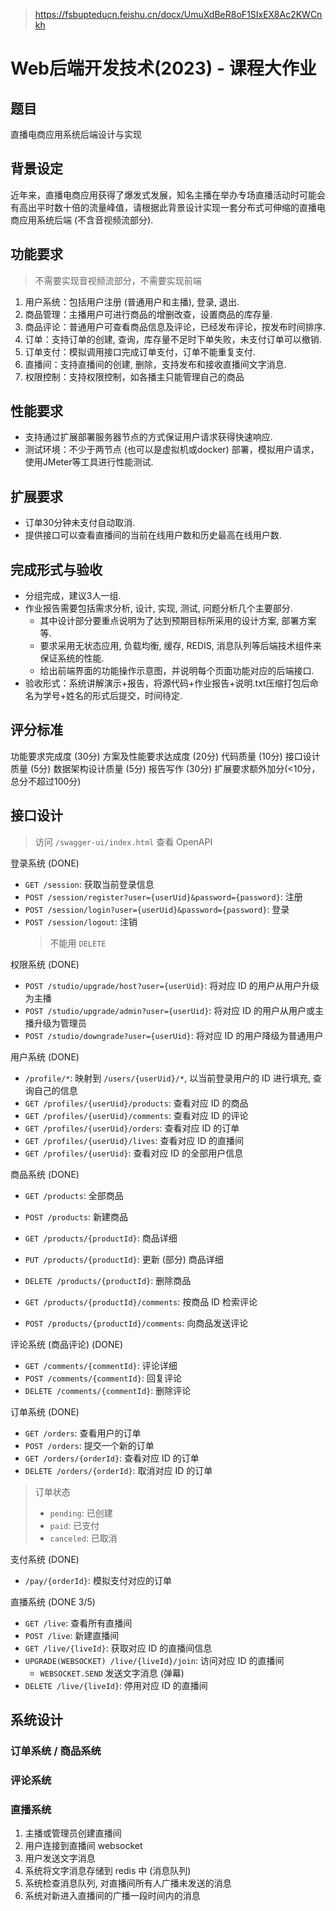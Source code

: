 > https://fsbupteducn.feishu.cn/docx/UmuXdBeR8oF1SIxEX8Ac2KWCnkh

# Web后端开发技术(2023) - 课程大作业

## 题目
直播电商应用系统后端设计与实现 

## 背景设定
近年来，直播电商应用获得了爆发式发展，知名主播在举办专场直播活动时可能会有高出平时数十倍的流量峰值，请根据此背景设计实现一套分布式可伸缩的直播电商应用系统后端 (不含音视频流部分).  

## 功能要求 
> 不需要实现音视频流部分，不需要实现前端

1. 用户系统：包括用户注册 (普通用户和主播), 登录, 退出. 
2. 商品管理：主播用户可进行商品的增删改查，设置商品的库存量.  
3. 商品评论：普通用户可查看商品信息及评论，已经发布评论，按发布时间排序. 
4. 订单：支持订单的创建, 查询，库存量不足时下单失败，未支付订单可以撤销. 
5. 订单支付：模拟调用接口完成订单支付，订单不能重复支付. 
6. 直播间：支持直播间的创建, 删除，支持发布和接收直播间文字消息. 
7. 权限控制：支持权限控制，如各播主只能管理自己的商品

## 性能要求
- 支持通过扩展部署服务器节点的方式保证用户请求获得快速响应. 
- 测试环境：不少于两节点 (也可以是虚拟机或docker) 部署，模拟用户请求，使用JMeter等工具进行性能测试.

## 扩展要求
- 订单30分钟未支付自动取消. 
- 提供接口可以查看直播间的当前在线用户数和历史最高在线用户数. 

## 完成形式与验收
- 分组完成，建议3人一组. 
- 作业报告需要包括需求分析, 设计, 实现, 测试, 问题分析几个主要部分. 
  - 其中设计部分要重点说明为了达到预期目标所采用的设计方案, 部署方案等.  
  - 要求采用无状态应用, 负载均衡, 缓存, REDIS, 消息队列等后端技术组件来保证系统的性能. 
  - 给出前端界面的功能操作示意图，并说明每个页面功能对应的后端接口. 
- 验收形式：系统讲解演示+报告，将源代码+作业报告+说明.txt压缩打包后命名为学号+姓名的形式后提交，时间待定. 

## 评分标准
功能要求完成度 (30分)
方案及性能要求达成度 (20分)
代码质量 (10分)
接口设计质量 (5分)
数据架构设计质量 (5分)
报告写作 (30分)
扩展要求额外加分(<10分，总分不超过100分)

## 接口设计

> 访问 `/swagger-ui/index.html` 查看 OpenAPI

登录系统 (DONE)

- `GET /session`: 获取当前登录信息
- `POST /session/register?user={userUid}&password={password}`: 注册
- `POST /session/login?user={userUid}&password={password}`: 登录
- `POST /session/logout`: 注销
  > 不能用 `DELETE`

权限系统 (DONE)

- `POST /studio/upgrade/host?user={userUid}`: 将对应 ID 的用户从用户升级为主播
- `POST /studio/upgrade/admin?user={userUid}`: 将对应 ID 的用户从用户或主播升级为管理员
- `POST /studio/downgrade?user={userUid}`: 将对应 ID 的用户降级为普通用户

用户系统 (DONE) 

- `/profile/*`: 映射到 `/users/{userUid}/*`, 以当前登录用户的 ID 进行填充, 查询自己的信息
- `GET /profiles/{userUid}/products`: 查看对应 ID 的商品
- `GET /profiles/{userUid}/comments`: 查看对应 ID 的评论
- `GET /profiles/{userUid}/orders`: 查看对应 ID 的订单
- `GET /profiles/{userUid}/lives`: 查看对应 ID 的直播间
- `GET /profiles/{userUid}`: 查看对应 ID 的全部用户信息

商品系统 (DONE)

- `GET /products`: 全部商品
- `POST /products`: 新建商品
- `GET /products/{productId}`: 商品详细
- `PUT /products/{productId}`: 更新 (部分) 商品详细
- `DELETE /products/{productId}`: 删除商品

- `GET /products/{productId}/comments`: 按商品 ID 检索评论
- `POST /products/{productId}/comments`: 向商品发送评论

评论系统 (商品评论) (DONE)

- `GET /comments/{commentId}`: 评论详细
- `POST /comments/{commentId}`: 回复评论
- `DELETE /comments/{commentId}`: 删除评论

订单系统 (DONE)

- `GET /orders`: 查看用户的订单
- `POST /orders`: 提交一个新的订单
- `GET /orders/{orderId}`: 查看对应 ID 的订单
- `DELETE /orders/{orderId}`: 取消对应 ID 的订单

> 订单状态
>   - `pending`: 已创建
>   - `paid`: 已支付
>   - `canceled`: 已取消

支付系统 (DONE)

- `/pay/{orderId}`: 模拟支付对应的订单

直播系统 (DONE 3/5)

- `GET /live`: 查看所有直播间
- `POST /live`: 新建直播间
- `GET /live/{liveId}`: 获取对应 ID 的直播间信息
- `UPGRADE(WEBSOCKET) /live/{liveId}/join`: 访问对应 ID 的直播间
  - `WEBSOCKET.SEND` 发送文字消息 (弹幕)
- `DELETE /live/{liveId}`: 停用对应 ID 的直播间

## 系统设计

### 订单系统 / 商品系统

### 评论系统

### 直播系统

1. 主播或管理员创建直播间
2. 用户连接到直播间 websocket
3. 用户发送文字消息
4. 系统将文字消息存储到 redis 中 (消息队列)
5. 系统检查消息队列, 对直播间所有人广播未发送的消息
6. 系统对新进入直播间的广播一段时间内的消息

